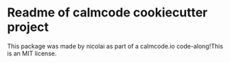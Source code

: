 # Readme of calmcode cookiecutter project

This package was made by nicolai as part of a calmcode.io code-along!This is an MIT license.